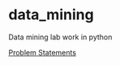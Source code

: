 # data_mining
<p>Data mining lab work in python</p>
<a href="https://github.com/sb565/data_mining/blob/master/Exercises">Problem Statements</a>

